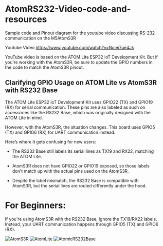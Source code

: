 # AtomRS232-Video-code-and-resources
Sample code and Pinout diagram for the youtube video discussing RS-232 communication on the M5AtomS3R

Youtube Video
https://www.youtube.com/watch?v=Noiei7ue4Jk

YouTube video is based on the ATOM Lite ESP32 IoT Development Kit. But if you're working with the AtomS3R, be sure to update the GPIO numbers in the code to match the AtomS3R pinout.

## Clarifying GPIO Usage on ATOM Lite vs AtomS3R with RS232 Base

The ATOM Lite ESP32 IoT Development Kit uses GPIO22 (TX) and GPIO19 (RX) for serial communication. These pins are also labeled as such on accessories like the RS232 Base, which was originally designed with the ATOM Lite in mind.

However, with the AtomS3R, the situation changes. This board uses GPIO5 (TX) and GPIO6 (RX) for UART communication instead.

Here’s where it gets confusing for new users:

* The RS232 Base still labels its serial lines as TX19 and RX22, matching the ATOM Lite.

*  AtomS3R does not have GPIO22 or GPIO19 exposed, so those labels don't match up with the actual pins used on the AtomS3R.

*  Despite the label mismatch, the RS232 Base is compatible with AtomS3R, but the serial lines are routed differently under the hood.

# For Beginners:
If you're using AtomS3R with the RS232 Base, ignore the TX19/RX22 labels. Instead, your UART communication happens through GPIO5 (TX) and GPIO6 (RX).

![AtomS3R](https://m5stack-doc.oss-cn-shenzhen.aliyuncs.com/680/C126_PinMap_01.jpg "AtomS3R")
![AtomLite](https://m5stack-doc.oss-cn-shenzhen.aliyuncs.com/673/C008_PinMap_01.jpg "AtomLite")
![AtomicRS232Base](https://static-cdn.m5stack.com/resource/docs/products/atom/Atomic%20RS232%20Base/img-9e1d7b17-ff71-4099-b13c-22f3a5baf48e.webp "AtomicRS232Base")

